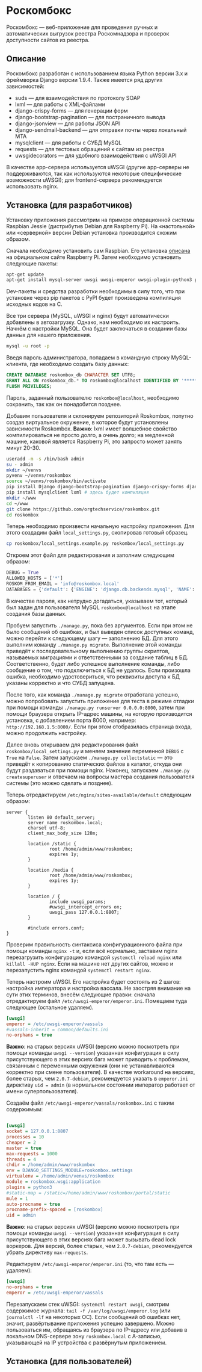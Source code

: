 # Роскомбокс

Роскомбокс — веб-приложение для проведения ручных и автоматических выгрузок реестра Роскомнадзора и проверок доступности сайтов из реестра.

## Описание

Роскомбокс разработан с использованием языка Python версии 3.х и фреймворка Django версии 1.9.4. Также имеется ряд других зависимостей:

* suds — для взаимодействия по протоколу SOAP
* lxml — для работы с XML-файлами
* django-crispy-forms — для генерации форм
* django-bootstrap-pagination — для постраничного вывода
* django-jsonview — для работы JSON API
* django-sendmail-backend — для отправки почты через локальный MTA
* mysqlclient — для работы с СУБД MySQL
* requests — для тестовых обращений к сайтам из реестра
* uwsgidecorators — для удобного взаимодействия с uWSGI API

В качестве app-сервера используется uWSGI (другие app-серверы не поддерживаются, так как используются некоторые специфические возможности uWSGI); для frontend-сервера рекомендуется использовать nginx.

## Установка (для разработчиков)

Установку приложения рассмотрим на примере операционной системы Raspbian Jessie (дистрибутив Debian для Raspberry Pi). На «настольной» или «серверной» версии Debian установка производится схожим образом.

Сначала необходимо установить сам Raspbian. Его установка [описана](https://www.raspberrypi.org/downloads/raspbian/) на официальном сайте Raspberry Pi. Затем необходимо установить следующие пакеты:

```bash
apt-get update
apt-get install mysql-server uwsgi uwsgi-emperor uwsgi-plugin-python3 python3-venv build-essential libxml2-dev python3-dev libmysqlclient-dev libxslt1-dev nginx-full sqlite3
```

Dev-пакеты и средства разработки необходимы в силу того, что при установке через pip пакетов с PyPI будет произведена компиляция исходных кодов на C.

Все три сервера (MySQL, uWSGI и nginx) будут автоматически добавлены в автозагрузку. Однако, нам необходимо их настроить. Начнём с настройки MySQL. Она будет заключаться в создании базы данных для нашего приложения.

```bash
mysql -u root -p
```

Введя пароль администратора, попадаем в командную строку MySQL-клиента, где необходимо создать базу данных:

```sql
CREATE DATABASE roskombox_db CHARACTER SET UTF8;
GRANT ALL ON roskombox_db.* TO roskombox@localhost IDENTIFIED BY '*********';
FLUSH PRIVILEGES;
```

Пароль, заданный пользователю `roskombox@localhost`, необходимо сохранить, так как он понадобится позднее.

Добавим пользователя и склонируем репозиторий Roskombox, попутно создав виртуальное окружение, в которое будут установлены зависимости Roskombox. **Важно**: lxml имеет волшебное свойство компилироваться не просто долго, а очень долго; на медленной машине, каковой является Raspberry Pi, это запросто может занять минут 20-30.

```bash
useradd -m -s /bin/bash admin
su - admin
mkdir ~/venvs
pyvenv ~/venvs/roskombox
source ~/venvs/roskombox/bin/activate
pip install Django django-bootstrap-pagination django-crispy-forms django-jsonview django-sendmail-backend requests suds-py3 uwsgidecorators
pip install mysqlclient lxml # здесь будет компиляция
mkdir ~/www
cd ~/www
git clone https://github.com/orgtechservice/roskombox.git
cd roskombox
```

Теперь необходимо произвести начальную настройку приложения. Для этого создадим файл `local_settings.py`, скопировав готовый образец.

```bash
cp roskombox/local_settings.example.py roskombox/local_settings.py
```

Откроем этот файл для редактирования и заполним следующим образом:

```python
DEBUG = True
ALLOWED_HOSTS = ['*']
ROSKOM_FROM_EMAIL = 'info@roskombox.local'
DATABASES = {'default': {'ENGINE': 'django.db.backends.mysql', 'NAME': 'roskombox_db', 'USER': 'roskombox', 'PASSWORD': '*********', 'HOST': '', 'PORT': ''}}
```

В качестве пароля, как нетрудно догадаться, указываем тот, который был задан для пользователя MySQL `roskombox@localhost` на этапе создания базы данных.

Пробуем запустить `./manage.py`, пока без аргументов. Если при этом не было сообщений об ошибках, и был выведен список доступных команд, можно перейти к следующему шагу — заполнению БД. Для этого выполним команду `./manage.py migrate`. Выполнение этой команды приведёт к последовательному выполнению группы скриптов, называемых миграциями и ответственными за создание таблиц в БД. Соответственно, будет либо успешное выполнение команды, либо сообщение о том, что подключиться к БД не удалось. Если произошла ошибка, необходимо удостовериться, что реквизиты доступа к БД указаны корректно и что СУБД запущена.

После того, как команда `./manage.py migrate` отработала успешно, можно попробовать запустить приложение для теста в режиме отладки при помощи команды `./manage.py runserver 0.0.0.0:8000`, затем при помощи браузера открыть IP-адрес машины, на которую производится установка, с добавлением порта 8000, например: `http://192.168.1.5:8000/`. Если при этом отобразилась страница входа, можно продолжить настройку.

Далее вновь открываем для редактирования файл `roskombox/local_settings.py` и меняем значение переменной `DEBUG` с `True` на `False`. Затем запускаем `./manage.py collectstatic` — это приведёт к копированию статических файлов в каталог, откуда они будут раздаваться при помощи nginx. Наконец, запускаем `./manage.py createsuperuser` и отвечаем на вопросы мастера создания пользователя системы (это можно сделать и позднее).

Теперь отредактируем `/etc/nginx/sites-available/default` следующим образом:

```nginx
server {
        listen 80 default_server;
        server_name roskombox.local;
        charset utf-8;
        client_max_body_size 128m;

        location /static {
                root /home/admin/www/roskombox;
                expires 1y;
        }

        location /media {
                root /home/admin/www/roskombox;
                expires 1y;
        }

        location / {
                include uwsgi_params;
                #uwsgi_intercept_errors on;
                uwsgi_pass 127.0.0.1:8807;
        }

        #include errors.conf;
}
```

Проверим правильность синтаксиса конфигурационного файла при помощи команды `nginx -t` и, если всё нормально, заставим nginx перезагрузить конфигурацию командой `systemctl reload nginx` или `killall -HUP nginx`. Если на машине нет других сайтов, можно и перезапустить nginx командой `systemctl restart nginx`.

Теперь настроим uWSGI. Его настройка будет состоять из 2 шагов: настройка императора и настройка вассала. Не заостряя внимание на сути этих терминов, внесём следующие правки: сначала отредактируем файл `/etc/uwsgi-emperor/emperor.ini`. Помещаем туда следующее (остальное удаляем).

```ini
[uwsgi]
emperor = /etc/uwsgi-emperor/vassals
#vassals-inherit = common/defaults.ini
no-orphans = true
```

**Важно**: на старых версиях uWSGI (версию можно посмотреть при помощи команды `uwsgi --version`) указанная конфигурация в силу присутствующего в этих версиях бага может приводить к проблемам, связанным с переменными окружения (они не устанавливаются корректно при смене пользователя). В качестве workaround на версиях, более старых, чем `2.0.7-debian`, рекомендуется указать в `emperor.ini` директиву `uid = admin` (в нормальном состоянии император работает от имени суперпользователя).

Создаём файл `/etc/uwsgi-emperor/vassals/roskombox.ini` с таким содержимым:

```ini

[uwsgi]
socket = 127.0.0.1:8807
processes = 10
cheaper = 2
master = true
max-requests = 1000
threads = 4
chdir = /home/admin/www/roskombox
env = DJANGO_SETTINGS_MODULE=roskombox.settings
virtualenv = /home/admin/venvs/roskombox
module = roskombox.wsgi:application
plugins = python3
#static-map = /static=/home/admin/www/roskombox/portal/static
mule = 1
auto-procname = true
procname-prefix-spaced = [roskombox]
uid = admin
```

**Важно**: на старых версиях uWSGI (версию можно посмотреть при помощи команды `uwsgi --version`) указанная конфигурация в силу присутствующего в этих версиях бага может вызывать dead lock воркеров. Для версий, более старых, чем `2.0.7-debian`, рекомендуется убрать директиву `max-requests`.

Редактируем `/etc/uwsgi-emperor/emperor.ini` (то, что там есть — удаляем):

```ini
[uwsgi]
no-orphans = true
emperor = /etc/uwsgi-emperor/vassals
```

Перезапускаем стек uWSGI: `systemctl restart uwsgi`, смотрим содержимое журнала: `tail -f /var/log/uwsgi/emperor.log` (или `journalctl -lf` на некоторых ОС). Если сообщений об ошибках нет, значит, развёртывание приложения успешно завершено. Можно пользоваться им, обращаясь из браузера по IP-адресу или добавив в локальном DNS-сервере зону `roskombox.local` с A-записью, указывающей на IP устройства с развёрнутым приложением.

## Установка (для пользователей)

